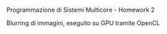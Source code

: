 Programmazione di Sistemi Multicore - Homework 2

Blurring di immagini, eseguito su GPU tramite OpenCL